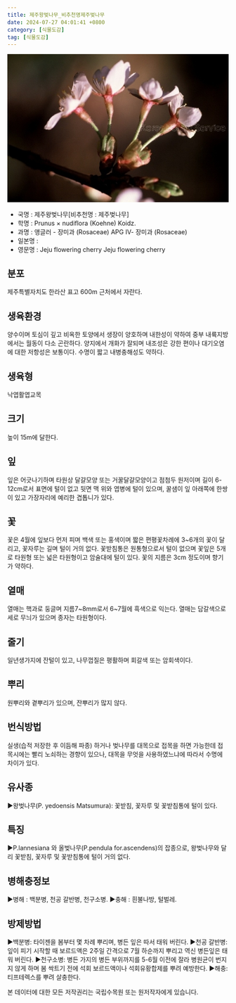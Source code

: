 ```yaml
---
title: 제주왕벚나무_비추천명제주벚나무
date: 2024-07-27 04:01:41 +0800
category: [식물도감]
tag: [식물도감]
---
```




![제주왕벚나무[비추천명 : 제주벚나무]](/assets/img/fileUpload/plants/basic/Rosaceae/Prunus/12950/2_th2.JPG)
- 국명 : 제주왕벚나무[비추천명 : 제주벚나무]
- 학명 : Prunus × nudiflora (Koehne) Koidz.
- 과명 : 앵글러 - 장미과 (Rosaceae) APG Ⅳ- 장미과 (Rosaceae)
- 일본명 : 
- 영문명 : Jeju flowering cherry Jeju flowering cherry


## 분포
제주특별자치도 한라산 표고 600m 근처에서 자란다.
## 생육환경
양수이며 토심이 깊고 비옥한 토양에서 생장이 양호하며  내한성이 약하여 중부 내륙지방에서는 월동이 다소 곤란하다. 양지에서 개화가 잘되며 내조성은 강한 편이나 대기오염에 대한 저항성은 보통이다. 수명이 짧고 내병충해성도 약하다.
## 생육형
낙엽활엽교목
## 크기
높이 15m에 달한다.
## 잎
잎은 어긋나기하며 타원상 달걀모양 또는 거꿀달걀모양이고 점첨두 원저이며 길이 6-12cm로서 표면에 털이 없고 뒷면 맥 위와 엽병에 털이 있으며, 꿀샘이 잎 아래쪽에 한쌍이 있고 가장자리에 예리한 겹톱니가 있다.
## 꽃
꽃은 4월에 잎보다 먼저 피며 백색 또는 홍색이며 짧은 편평꽃차례에 3~6개의 꽃이 달리고, 꽃자루는 길며 털이 거의 없다. 꽃받침통은 원통형으로서 털이 없으며 꽃잎은 5개로 타원형 또는 넓은 타원형이고 암술대에 털이 있다. 꽃의 지름은 3cm 정도이며 향기가 약하다.
## 열매
열매는 핵과로 둥글며 지름7~8mm로서 6~7월에 흑색으로 익는다. 열매는 담갈색으로 세로 무늬가 있으며 종자는 타원형이다.
## 줄기
일년생가지에 잔털이 있고, 나무껍질은 평활하며 회갈색 또는 암회색이다.
## 뿌리
원뿌리와 곁뿌리가 있으며, 잔뿌리가 많지 않다.
## 번식방법
실생(습적 저장한 후 이듬해 파종) 하거나 벚나무를 대목으로 접목을 하면 가능한데 접목시에는 빨리 노쇠하는 경향이 있으나, 대목을 무엇을 사용하였느냐에 따라서 수명에 차이가 있다.
 

## 유사종
▶왕벚나무(P. yedoensis Matsumura): 꽃받침, 꽃자루 및 꽃받침통에 털이 있다.
## 특징
▶P.lannesiana 와 올벚나무(P.pendula for.ascendens)의 잡종으로, 왕벚나무와 달리 꽃받침, 꽃자루 및 꽃받침통에 털이 거의 없다.
## 병해충정보
▶병해 : 백분병, 천공 갈반병, 천구소병.
▶충해 : 흰불나방, 털벌레.
## 방제방법
▶백분병: 타이젠을 봄부터 몇 차례 뿌리며, 병든 잎은 따서 태워 버린다. 
▶천공 갈반병: 잎이 피기 시작할 때 보르드액은 2주일 간격으로 7월 하순까지 뿌리고 역신 병든잎은 태워 버린다.
▶천구소병: 병든 가지의 병든 부위까지를 5-6월 이전에 잘라 병원균이 번지지 않게 하며 봄 싹트기 전에 석회 보르드액이나 석회유황합제를 뿌려 예방한다. 
▶해충: 티프테렉스를 뿌려 살충한다.






본 데이터에 대한 모든 저작권리는 국립수목원 또는 원저작자에게 있습니다.
